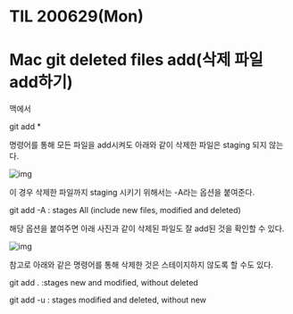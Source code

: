 # TIL 200629(Mon)

# Mac git deleted files add(삭제 파일 add하기)

 맥에서

git add *

명령어를 통해 모든 파일을 add시켜도 아래와 같이 삭제한 파일은 staging 되지 않는다.

 

![img](https://k.kakaocdn.net/dn/ntgJ5/btqFeNtJB8q/Chtpk1buQObt7QtLN0BTn1/img.png)

 

이 경우 삭제한 파일까지 staging 시키기 위해서는 -A라는 옵션을 붙여준다.

 

git add -A : stages All (include new files, modified and deleted)

 

해당 옵션을 붙여주면 아래 사진과 같이 삭제된 파일도 잘 add된 것을 확인할 수 있다.

 



![img](https://k.kakaocdn.net/dn/c96spn/btqFcOt2QwB/iJo15zjGvK62iufowyKx1K/img.png)



 

 

참고로 아래와 같은 명령어를 통해 삭제한 것은 스테이지하지 않도록 할 수도 있다.

 

git add . :stages new and modified, without deleted

git add -u : stages modified and deleted, without new

 